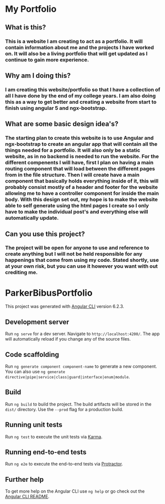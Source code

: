 # My Portfolio
## What is this?
### This is a website I am creating to act as a portfolio. It will contain information about me and the projects I have worked on. It will also be a living portfolio that will get updated as I continue to gain more experience.

## Why am I doing this?
### I am creating this website/portfolio so that I have a collection of all I have done by the end of my college years. I am also doing this as a way to get better and creating a website from start to finish using angular 5 and ngx-bootstrap. 

## What are some basic design idea's?
### The starting plan to create this website is to use Angular and ngx-bootstrap to create an angular app that will contain all the things needed for a portfolio. It will also only be a static website, as in no backend is needed to run the website. For the different compenents I will have, first I plan on having a main routing component that will load between the different pages from in the file structure. Then I will create have a main component that basically holds everything inside of it, this will probably consist mostly of a header and footer for the website allowing me to have a controller component for inside the main body. With this design set out, my hope is to make the website able to self generate using the html pages I create so I only have to make the individual post's and everything else will automatically update.

## Can you use this project?
### The project will be open for anyone to use and reference to create anything but I will not be held responsible for any happenings that come from using my code. Stated shortly, use at your own risk, but you can use it however you want with out crediting me.  

# ParkerBibusPortfolio

This project was generated with [Angular CLI](https://github.com/angular/angular-cli) version 6.2.3.

## Development server

Run `ng serve` for a dev server. Navigate to `http://localhost:4200/`. The app will automatically reload if you change any of the source files.

## Code scaffolding

Run `ng generate component component-name` to generate a new component. You can also use `ng generate directive|pipe|service|class|guard|interface|enum|module`.

## Build

Run `ng build` to build the project. The build artifacts will be stored in the `dist/` directory. Use the `--prod` flag for a production build.

## Running unit tests

Run `ng test` to execute the unit tests via [Karma](https://karma-runner.github.io).

## Running end-to-end tests

Run `ng e2e` to execute the end-to-end tests via [Protractor](http://www.protractortest.org/).

## Further help

To get more help on the Angular CLI use `ng help` or go check out the [Angular CLI README](https://github.com/angular/angular-cli/blob/master/README.md).
